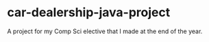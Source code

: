 # car-dealership-java-project

A project for my Comp Sci elective that I made at the end of the year.
